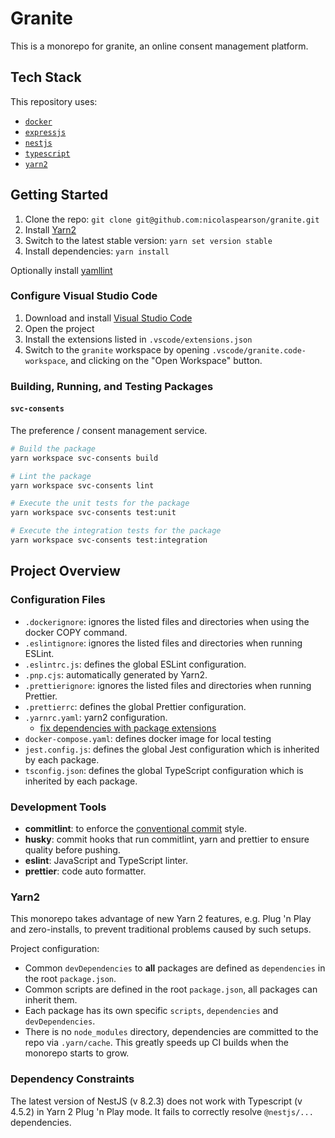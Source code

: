 # Granite

This is a monorepo for granite, an online consent management platform.

## Tech Stack

This repository uses:

- [`docker`](https://www.docker.com)
- [`expressjs`](https://expressjs.com)
- [`nestjs`](https://nestjs.com)
- [`typescript`](https://www.typescriptlang.org)
- [`yarn2`](https://yarnpkg.com)

## Getting Started

1. Clone the repo: `git clone git@github.com:nicolaspearson/granite.git`
2. Install [Yarn2](https://yarnpkg.com/getting-started/install)
3. Switch to the latest stable version: `yarn set version stable`
4. Install dependencies: `yarn install`

Optionally install [yamllint](https://yamllint.readthedocs.io/)

### Configure Visual Studio Code

1. Download and install [Visual Studio Code](https://code.visualstudio.com)
2. Open the project
3. Install the extensions listed in `.vscode/extensions.json`
4. Switch to the `granite` workspace by opening `.vscode/granite.code-workspace`, and clicking on
   the "Open Workspace" button.

### Building, Running, and Testing Packages

#### `svc-consents`

The preference / consent management service.

```bash
# Build the package
yarn workspace svc-consents build

# Lint the package
yarn workspace svc-consents lint

# Execute the unit tests for the package
yarn workspace svc-consents test:unit

# Execute the integration tests for the package
yarn workspace svc-consents test:integration
```

## Project Overview

### Configuration Files

- `.dockerignore`: ignores the listed files and directories when using the docker COPY command.
- `.eslintignore`: ignores the listed files and directories when running ESLint.
- `.eslintrc.js`: defines the global ESLint configuration.
- `.pnp.cjs`: automatically generated by Yarn2.
- `.prettierignore`: ignores the listed files and directories when running Prettier.
- `.prettierrc`: defines the global Prettier configuration.
- `.yarnrc.yaml`: yarn2 configuration.
  - [fix dependencies with package extensions](https://yarnpkg.com/getting-started/migration#fix-dependencies-with-packageextensions)
- `docker-compose.yaml`: defines docker image for local testing
- `jest.config.js`: defines the global Jest configuration which is inherited by each package.
- `tsconfig.json`: defines the global TypeScript configuration which is inherited by each package.

### Development Tools

- **commitlint**: to enforce the [conventional commit](https://www.conventionalcommits.org/) style.
- **husky**: commit hooks that run commitlint, yarn and prettier to ensure quality before pushing.
- **eslint**: JavaScript and TypeScript linter.
- **prettier**: code auto formatter.

### Yarn2

This monorepo takes advantage of new Yarn 2 features, e.g. Plug 'n Play and zero-installs,
to prevent traditional problems caused by such setups.

Project configuration:

- Common `devDependencies` to **all** packages are defined as `dependencies`
  in the root `package.json`.
- Common scripts are defined in the root `package.json`, all packages can inherit them.
- Each package has its own specific `scripts`, `dependencies` and `devDependencies`.
- There is no `node_modules` directory, dependencies are committed to the repo via `.yarn/cache`.
  This greatly speeds up CI builds when the monorepo starts to grow.

### Dependency Constraints

The latest version of NestJS (v 8.2.3) does not work with Typescript (v 4.5.2) in Yarn 2 Plug 'n
Play mode. It fails to correctly resolve `@nestjs/...` dependencies.
